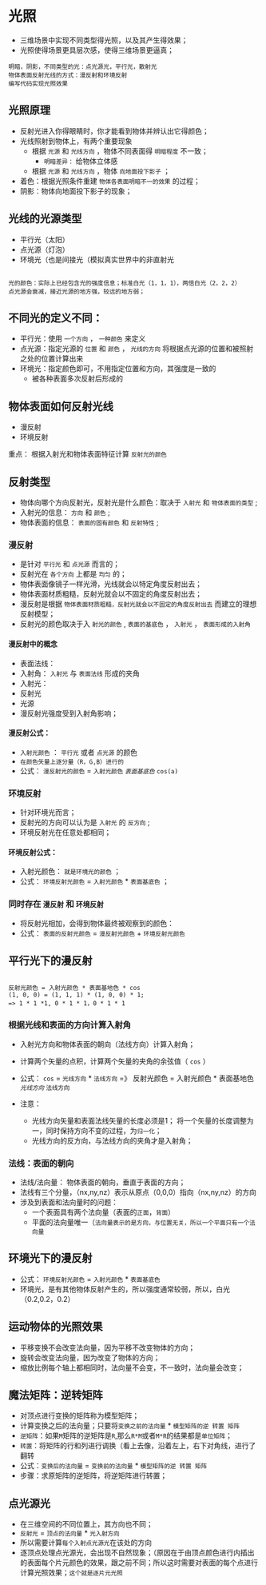 # 光照

* 三维场景中实现不同类型得光照，以及其产生得效果；
* 光照使得场景更具层次感，使得三维场景更逼真；

```主要内容
明暗，阴影，不同类型的光：点光源光，平行光，散射光
物体表面反射光线的方式：漫反射和环境反射
编写代码实现光照效果

``` 

## 光照原理

* 反射光进入你得眼睛时，你才能看到物体并辨认出它得颜色；
* 光线照射到物体上，有两个重要现象
  + 根据 `光源` 和 `光线方向` ，物体不同表面得 `明暗程度` 不一致；
    - `明暗差异：` 给物体立体感
  + 根据 `光源` 和 `光线方向` ，物体 `向地面投下影子` ；
* 着色：根据光照条件重建 `物体各表面明暗不一的效果` 的过程；
* 阴影：物体向地面投下影子的现象；

## 光线的光源类型

* 平行光（太阳）
* 点光源（灯泡）
* 环境光（也是间接光（模拟真实世界中的非直射光

```

光的颜色：实际上已经包含光的强度信息；标准白光（1，1，1），两倍白光（2，2，2）
点光源会衰减，接近光源的地方强，较远的地方弱；

``` 

## 不同光的定义不同：

* 平行光：使用 `一个方向` ， `一种颜色` 来定义
* 点光源：指定光源的 `位置` 和 `颜色` ， `光线的方向` 将根据点光源的位置和被照射之处的位置计算出来
* 环境光：指定颜色即可，不用指定位置和方向，其强度是一致的
  + 被各种表面多次反射后形成的

## 物体表面如何反射光线

* 漫反射
* 环境反射

重点： 根据入射光和物体表面特征计算 `反射光的颜色`

## 反射类型

* 物体向哪个方向反射光，反射光是什么颜色：取决于 `入射光` 和 `物体表面的类型` ;
* 入射光的信息： `方向` 和 `颜色` ;
* 物体表面的信息： `表面的固有颜色` 和 `反射特性` ;

### 漫反射

* 是针对 `平行光` 和 `点光源` 而言的；
* 反射光在 `各个方向` 上都是 `均匀` 的；
* 物体表面像镜子一样光滑，光线就会以特定角度反射出去；
* 物体表面材质粗糙，反射光就会以不固定的角度反射出去；
* 漫反射是根据 `物体表面材质粗糙，反射光就会以不固定的角度反射出去` 而建立的理想反射模型；
* 反射光的颜色取决于入 `射光的颜色` , `表面的基底色` ， `入射光` ， `表面形成的入射角`

#### 漫反射中的概念

* 表面法线：
* 入射角： `入射光` 与 `表面法线` 形成的夹角
* 入射光：
* 反射光
* 光源
* 漫反射光强度受到入射角影响；

#### 漫反射公式：

* `入射光颜色` ： `平行光` 或者 `点光源` 的颜色
* `在颜色矢量上逐分量（R，G,B）进行的`
* 公式： `漫反射光的颜色` = `入射光颜色` *`表面基底色`* `cos(a)`

### 环境反射

* 针对环境光而言；
* 反射光的方向可以认为是 `入射光` 的 `反方向` ; 
* 环境反射光在任意处都相同；

#### 环境反射公式：

* 入射光颜色： `就是环境光的颜色` ；
* 公式： `环境反射光颜色` = `入射光颜色` * `表面基底色` ；

### 同时存在 `漫反射` 和 `环境反射`

* 将反射光相加，会得到物体最终被观察到的颜色：
* 公式： `表面的反射光颜色` = `漫反射光颜色` + `环境反射光颜色`

## 平行光下的漫反射

```

反射光颜色 = 入射光颜色 * 表面基地色 * cos
(1, 0, 0) = (1, 1, 1) * (1, 0, 0) * 1; 
=> 1 * 1 *1, 0 * 1 * 1，0 * 1 * 1
```

### 根据光线和表面的方向计算入射角

* 入射光方向和物体表面的朝向（法线方向）计算入射角；
* 计算两个矢量的点积，计算两个矢量的夹角的余弦值（ `cos` ）
* 公式： `cos` = `光线方向` * `法线方向`
 =》 反射光颜色 = 入射光颜色 * 表面基地色 *`光线方向`* `法线方向`

* 注意：
  + 光线方向矢量和表面法线矢量的长度必须是1； 将一个矢量的长度调整为一，同时保持方向不变的过程，为`归一化`；
  + 光线方向的反方向，与法线方向的夹角才是入射角；

### 法线：表面的朝向
- 法线/法向量： 物体表面的朝向，垂直于表面的方向；
- 法线有三个分量，（nx,ny,nz）表示从原点（0,0,0）指向（nx,ny,nz）的方向
- 涉及到表面和法向量时的问题：
  + 一个表面具有两个法向量（表面的`正面`，`背面`）
  + 平面的法向量唯一（`法向量表示的是方向，与位置无关，所以一个平面只有一个法向量`


## 环境光下的漫反射
- 公式： `环境反射光颜色` = `入射光颜色` * `表面基底色`
- 环境光，是有其他物体反射产生的，所以强度通常较弱，所以，白光（0.2,0.2，0.2）


## 运动物体的光照效果
- 平移变换不会改变法向量，因为平移不改变物体的方向；
- 旋转会改变法向量，因为改变了物体的方向；
- 缩放比例每个轴上都相同时，法向量不会变，不一致时，法向量会改变；


## 魔法矩阵：逆转矩阵
- 对顶点进行变换的矩阵称为模型矩阵；
- 计算变换之后的法向量；只要将`变换之前的法向量` *  `模型矩阵的逆 转置 矩阵`
- `逆矩阵`：如果`M`矩阵的逆矩阵是`R`,那么`R*M`或者`M*R`的结果都是`单位矩阵`；
- `转置`：将矩阵的行和列进行调换（看上去像，沿着左上，右下对角线，进行了翻转
- 公式：`变换后的法向量` = `变换前的法向量` * `模型矩阵的逆 转置 矩阵`
- 步骤：求原矩阵的逆矩阵，将逆矩阵进行转置；

## 点光源光
- 在三维空间的不同位置上，其方向也不同；
- `反射光` = `顶点的法向量` * `光入射方向`
- 所以需要计算`每个入射点光源光`在该处的方向
- 逐顶点处理点光源光，会出现不自然现象；（原因在于由顶点颜色进行内插出的表面每个片元颜色的效果，跟之前不同；所以这时需要对表面的每个点进行计算光照效果；`这个就是逐片元光照`

